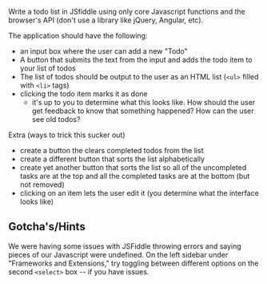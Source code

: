 Write a todo list in JSfiddle using only core Javascript functions and the browser's API (don't use a library like jQuery, Angular, etc).

The application should have the following:

- an input box where the user can add a new "Todo"
- A button that submits the text from the input and adds the todo item to your list of todos
- The list of todos should be output to the user as an HTML list (`<ul>` filled with `<li>` tags)
- clicking the todo item marks it as done
    - it's up to you to determine what this looks like. How should the user get feedback to know that something happened? How can the user see old todos?

Extra (ways to trick this sucker out)

- create a button the clears completed todos from the list
- create a different button that sorts the list alphabetically
- create yet another button that sorts the list so all of the uncompleted tasks are at the top and all the completed tasks are at the bottom (but not removed)
- clicking on an item lets the user edit it (you determine what the interface looks like)

## Gotcha's/Hints

We were having some issues with JSFiddle throwing errors and saying pieces of our Javascript were undefined. On the left sidebar under "Frameworks and Extensions," try toggling between different options on the second `<select>` box -- if you have issues.
